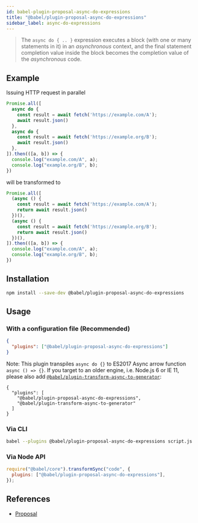 ```yaml
---
id: babel-plugin-proposal-async-do-expressions
title: "@babel/plugin-proposal-async-do-expressions"
sidebar_label: async-do-expressions
---
```


> The `async do { .. }` expression executes a block (with one or many statements in it) in an _asynchronous_ context, and the final statement completion value inside the block becomes the completion value of the _asynchronous_ code.

## Example

Issuing HTTP request in parallel

```js
Promise.all([
  async do {
    const result = await fetch('https://example.com/A');
    await result.json()
  },
  async do {
    const result = await fetch('https://example.org/B');
    await result.json()
  },
]).then(([a, b]) => {
  console.log("example.com/A", a);
  console.log("example.org/B", b);
})
```

will be transformed to

```js
Promise.all([
  (async () {
    const result = await fetch('https://example.com/A');
    return await result.json()
  })(),
  (async () {
    const result = await fetch('https://example.org/B');
    return await result.json()
  })(),
]).then(([a, b]) => {
  console.log("example.com/A", a);
  console.log("example.org/B", b);
})
```

## Installation

```sh
npm install --save-dev @babel/plugin-proposal-async-do-expressions
```

## Usage

### With a configuration file (Recommended)

```json
{
  "plugins": ["@babel/plugin-proposal-async-do-expressions"]
}
```

Note: This plugin transpiles `async do {}` to ES2017 Async arrow function `async () => {}`. If you target to an older engine, i.e. Node.js 6 or IE 11, please also add [`@babel/plugin-transform-async-to-generator`](plugin-transform-async-to-generator.md):

```
{
  "plugins": [
    "@babel/plugin-proposal-async-do-expressions",
    "@babel/plugin-transform-async-to-generator"
  ]
}
```

### Via CLI

```sh
babel --plugins @babel/plugin-proposal-async-do-expressions script.js
```

### Via Node API

```javascript
require("@babel/core").transformSync("code", {
  plugins: ["@babel/plugin-proposal-async-do-expressions"],
});
```

## References

- [Proposal](https://github.com/tc39/proposal-async-do-expressions)

